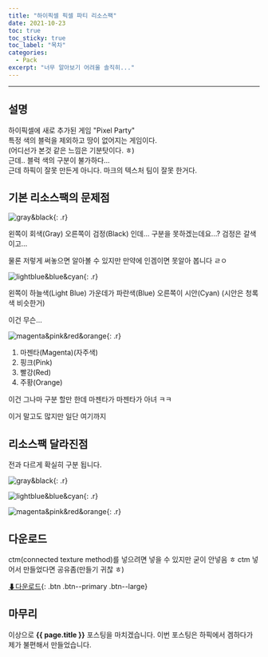 ```yaml
---
title: "하이픽셀 픽셀 파티 리소스팩"
date: 2021-10-23
toc: true
toc_sticky: true
toc_label: "목차"
categories:
  - Pack
excerpt: "너무 알아보기 어려울 솔직히..."
---
```

***

## 설명

하이픽셀에 새로 추가된 게임 "Pixel Party"  
특정 색의 블럭을 제외하고 땅이 없어지는 게임이다.  
(어디선가 본것 같은 느낌은 기분탓이다. ㅎ)  
근데.. 블럭 색의 구분이 불가하다...  
근데 하픽이 잘못 만든게 아니다. 마크의 텍스처 팀이 잘못 한거다.

## 기본 리소스팩의 문제점

![gray&black](https://user-images.githubusercontent.com/83404333/138555464-ce10e0f7-5641-4fa1-9694-6df116a6c223.png){: .r}

왼쪽이 회색(Gray) 오른쪽이 검정(Black) 인데... 구분을 못하겠는데요...?
검정은 갈색이고…

물론 저렇게 써놓으면 알아볼 수 있지만 만약에 인겜이면 못알아 봅니다 ㄹㅇ

![lightblue&blue&cyan](https://user-images.githubusercontent.com/83404333/138555671-bc6f2937-4eef-4652-aba5-44c67adec001.png){: .r}

왼쪽이 하늘색(Light Blue) 가운데가 파란색(Blue) 오른쪽이 시안(Cyan) (시안은 청록색 비슷한거)

이건 무슨...

![magenta&pink&red&orange](https://user-images.githubusercontent.com/83404333/138555810-481a9dea-bf52-44d3-9dc2-d71d2f77bb70.png){: .r}

1. 마젠타(Magenta)(자주색)
2. 핑크(Pink)
3. 빨강(Red)
4. 주황(Orange)

이건 그나마 구분 할만 한데 마젠타가 마젠타가 아녀 ㅋㅋ

이거 말고도 많지만 일단 여기까지

## 리소스팩 달라진점

전과 다르게 확실히 구분 됩니다.

![gray&black](https://user-images.githubusercontent.com/83404333/138555923-778e1df8-53d2-4536-97b7-3cfd213f598c.png){: .r}

![lightblue&blue&cyan](https://user-images.githubusercontent.com/83404333/138556156-bf70b4de-7469-4d75-978d-280c356a85cf.png){: .r}

![magenta&pink&red&orange](https://user-images.githubusercontent.com/83404333/138556385-0647e60d-d083-46b1-8457-ce315ed2652a.png){: .r}

## 다운로드

ctm(connected texture method)를 넣으려면 넣을 수 있지만 굳이 안넣음 ㅎ
ctm 넣어서 만들었다면 공유좀(만들기 귀찮 ㅎ)

[⬇다운로드](https://github.com/ywbird/pack/raw/main/03fa48bc09dd6e7ae539ddd102fe605e5b0697a5640eba8a63b1612f5598d409/!%20%C2%A7cP%C2%A79ix%C2%A7ae%C2%A7el%20%C2%A7fParty.zip){: .btn .btn--primary .btn--large}

## 마무리

이상으로 **{{ page.title }}** 포스팅을 마치겠습니다.
이번 포스팅은 하픽에서 겜하다가 제가 불편해서 만들었습니다.